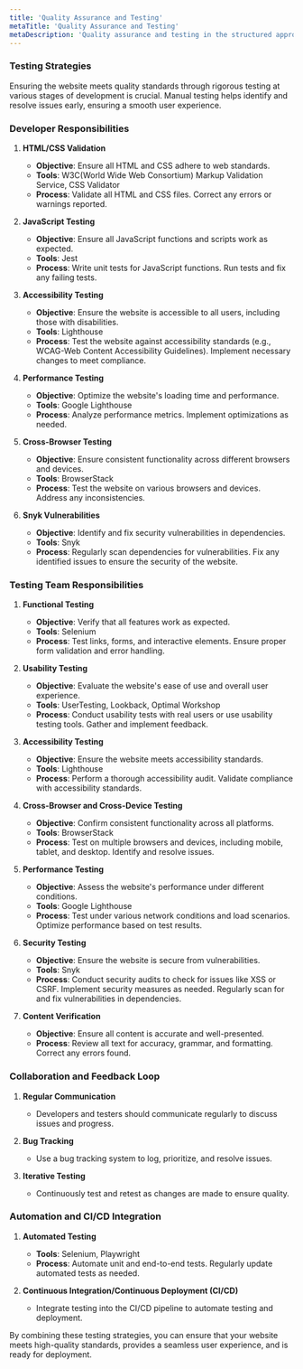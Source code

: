 ```yaml
---
title: 'Quality Assurance and Testing'
metaTitle: 'Quality Assurance and Testing'
metaDescription: 'Quality assurance and testing in the structured approach to modern website development.'
---
```


### Testing Strategies

Ensuring the website meets quality standards through rigorous testing at various stages of development is crucial. Manual testing helps identify and resolve issues early, ensuring a smooth user experience.

### Developer Responsibilities

1. **HTML/CSS Validation**

   - **Objective**: Ensure all HTML and CSS adhere to web standards.
   - **Tools**: W3C(World Wide Web Consortium) Markup Validation Service, CSS Validator
   - **Process**: Validate all HTML and CSS files. Correct any errors or warnings reported.

2. **JavaScript Testing**

   - **Objective**: Ensure all JavaScript functions and scripts work as expected.
   - **Tools**: Jest
   - **Process**: Write unit tests for JavaScript functions. Run tests and fix any failing tests.

3. **Accessibility Testing**

   - **Objective**: Ensure the website is accessible to all users, including those with disabilities.
   - **Tools**: Lighthouse
   - **Process**: Test the website against accessibility standards (e.g., WCAG-Web Content Accessibility Guidelines). Implement necessary changes to meet compliance.

4. **Performance Testing**

   - **Objective**: Optimize the website's loading time and performance.
   - **Tools**: Google Lighthouse
   - **Process**: Analyze performance metrics. Implement optimizations as needed.

5. **Cross-Browser Testing**

   - **Objective**: Ensure consistent functionality across different browsers and devices.
   - **Tools**: BrowserStack
   - **Process**: Test the website on various browsers and devices. Address any inconsistencies.

6. **Snyk Vulnerabilities**
   - **Objective**: Identify and fix security vulnerabilities in dependencies.
   - **Tools**: Snyk
   - **Process**: Regularly scan dependencies for vulnerabilities. Fix any identified issues to ensure the security of the website.

### Testing Team Responsibilities

1. **Functional Testing**

   - **Objective**: Verify that all features work as expected.
   - **Tools**: Selenium
   - **Process**: Test links, forms, and interactive elements. Ensure proper form validation and error handling.

2. **Usability Testing**

   - **Objective**: Evaluate the website's ease of use and overall user experience.
   - **Tools**: UserTesting, Lookback, Optimal Workshop
   - **Process**: Conduct usability tests with real users or use usability testing tools. Gather and implement feedback.

3. **Accessibility Testing**

   - **Objective**: Ensure the website meets accessibility standards.
   - **Tools**: Lighthouse
   - **Process**: Perform a thorough accessibility audit. Validate compliance with accessibility standards.

4. **Cross-Browser and Cross-Device Testing**

   - **Objective**: Confirm consistent functionality across all platforms.
   - **Tools**: BrowserStack
   - **Process**: Test on multiple browsers and devices, including mobile, tablet, and desktop. Identify and resolve issues.

5. **Performance Testing**

   - **Objective**: Assess the website's performance under different conditions.
   - **Tools**: Google Lighthouse
   - **Process**: Test under various network conditions and load scenarios. Optimize performance based on test results.

6. **Security Testing**

   - **Objective**: Ensure the website is secure from vulnerabilities.
   - **Tools**: Snyk
   - **Process**: Conduct security audits to check for issues like XSS or CSRF. Implement security measures as needed. Regularly scan for and fix vulnerabilities in dependencies.

7. **Content Verification**
   - **Objective**: Ensure all content is accurate and well-presented.
   - **Process**: Review all text for accuracy, grammar, and formatting. Correct any errors found.

### Collaboration and Feedback Loop

1. **Regular Communication**

   - Developers and testers should communicate regularly to discuss issues and progress.

2. **Bug Tracking**

   - Use a bug tracking system to log, prioritize, and resolve issues.

3. **Iterative Testing**
   - Continuously test and retest as changes are made to ensure quality.

### Automation and CI/CD Integration

1. **Automated Testing**

   - **Tools**: Selenium, Playwright
   - **Process**: Automate unit and end-to-end tests. Regularly update automated tests as needed.

2. **Continuous Integration/Continuous Deployment (CI/CD)**
   - Integrate testing into the CI/CD pipeline to automate testing and deployment.

By combining these testing strategies, you can ensure that your website meets high-quality standards, provides a seamless user experience, and is ready for deployment.
